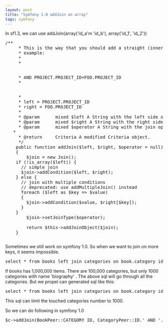 ```yaml
---
layout: post
title: "Symfony 1.0 addJoin an array"
tags: symfony
---
```


In sf1.3, we can use addJoin(array('id_a'm 'id_b'), array('id_1', 'id_2'))
<pre name='code' class='php'>
/**
	 * This is the way that you should add a straight (inner) join of two tables.  For
	 * example:
	 *
	 * <p>
	 * AND PROJECT.PROJECT_ID=FOO.PROJECT_ID
	 * <p>
	 *
	 * left = PROJECT.PROJECT_ID
	 * right = FOO.PROJECT_ID
	 *
	 * @param      mixed $left A String with the left side of the join.
	 * @param      mixed $right A String with the right side of the join.
	 * @param      mixed $operator A String with the join operator e.g. LEFT JOIN, ...
   *
	 * @return     Criteria A modified Criteria object.
	 */
	public function addJoin($left, $right, $operator = null)
	{
		$join = new Join();
    if (!is_array($left)) {
      // simple join
      $join->addCondition($left, $right);
    } else {
      // join with multiple conditions
      // deprecated: use addMultipleJoin() instead
      foreach ($left as $key => $value)
      {
        $join->addCondition($value, $right[$key]);
      }
    }
		$join->setJoinType($operator);
		
		return $this->addJoinObject($join);
	}
</pre>

Sometimes we still work on symfony 1.0. So when we want to join on more keys, it seems impossible.
<pre name='code' class='php'>
select * from books left join categories on book.category_id = categories.id where categories.name='biography'
</pre>
If books has 1,000,000 items. There are 100,000 categories, but only 1000 categories with name 'biography' . The above sql will go through all the categories. But we propel can generated sql like this:
<pre name='code' class='php'>
select * from books left join categories on book.category_id = categories.id and categories.name='biography'
</pre>
This sql can limit the touched categories number to 1000.

So we can do following in symfony 1.0
<pre name='code' class='php'>
$c->addJoin(BookPeer::CATEGORY_ID, CategoryPeer::ID.' AND '.CategoryPeer::NAME.'= "biography"', Criteria::LEFT_JOIN);
</pre>
